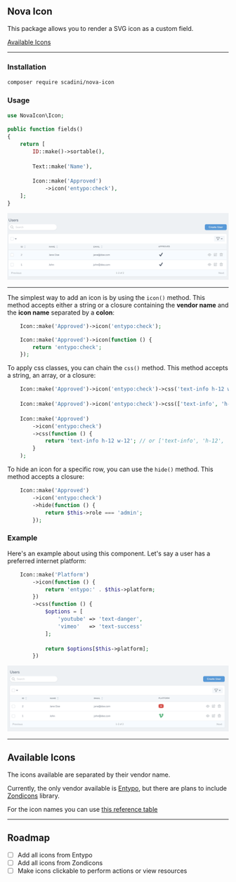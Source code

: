 ## Nova Icon
This package allows you to render a SVG icon as a custom field.

[Available Icons](#available-icons)
___
### Installation
```bash
composer require scadini/nova-icon
```

### Usage
```php
use NovaIcon\Icon;
```

```php
public function fields()
{
    return [
        ID::make()->sortable(),

        Text::make('Name'),

        Icon::make('Approved')
            ->icon('entypo:check'),
    ];
}
```
<img src="./img/example_1.png" alt="Example 1">

___
The simplest way to add an icon is by using the `icon()` method. 
This method accepts either a string or a closure containing the **vendor name** and the **icon name** separated by a **colon**:

````php
    Icon::make('Approved')->icon('entypo:check');
````

````php
    Icon::make('Approved')->icon(function () {
        return 'entypo:check';
    });
````

To apply css classes, you can chain the `css()` method. This method accepts a string, an array, or a closure:

````php
    Icon::make('Approved')->icon('entypo:check')->css('text-info h-12 w-12');

    Icon::make('Approved')->icon('entypo:check')->css(['text-info', 'h-12', 'w-12']);

    Icon::make('Approved')
        ->icon('entypo:check')
        ->css(function () {
            return 'text-info h-12 w-12'; // or ['text-info', 'h-12', 'w-12']
        }
    );
````

To hide an icon for a specific row, you can use the `hide()` method. This method accepts a closure:

````php
    Icon::make('Approved')
        ->icon('entypo:check')
        ->hide(function () {
            return $this->role === 'admin';
        });
````

### Example

Here's an example about using this component. Let's say a user has a preferred internet platform:

```php
    Icon::make('Platform')
        ->icon(function () {
            return 'entypo:' . $this->platform;
        })
        ->css(function () {
            $options = [
                'youtube' => 'text-danger',
                'vimeo'   => 'text-success'
            ];

            return $options[$this->platform];
        })
```

<img src="./img/example_2.png" alt="Example 2">

---
## Available Icons

The icons available are separated by their vendor name.

Currently, the only vendor available is [Entypo](http://www.entypo.com/), 
but there are plans to include [Zondicons](https://www.zondicons.com/icons.html) library.

For the icon names you can use [this reference table](https://github.com/hypermodules/entypo#icon-names)
___

## Roadmap
- [ ] Add all icons from Entypo
- [ ] Add all icons from Zondicons
- [ ] Make icons clickable to perform actions or view resources
